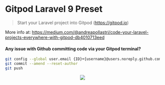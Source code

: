 # Gitpod Laravel 9 Preset
> Start your Laravel project into Gitpod (https://gitpod.io)

More info at: https://medium.com/@andreapollastri/code-your-laravel-projects-everywhere-with-gitpod-db4010713eed

#### Any issue with Github committing code via your Gitpod terminal?
```bash
git config --global user.email {ID}+{username}@users.noreply.github.com
git commit --amend --reset-author
git push
```

<center>
<img src="https://miro.medium.com/max/1400/1*OspLcgBCBlXgD6AdSrqN1A.png">
</center>
